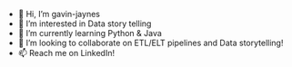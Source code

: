 - 👋 Hi, I’m gavin-jaynes
- 👀 I’m interested in Data story telling
- 🌱 I’m currently learning Python & Java
- 🙏 I’m looking to collaborate on ETL/ELT pipelines and Data storytelling!
- 📫 Reach me on LinkedIn!


<!---
gavin-jaynes/gavin-jaynes is a ✨ special ✨ repository because its `README.md` (this file) appears on your GitHub profile.
You can click the Preview link to take a look at your changes.
--->
